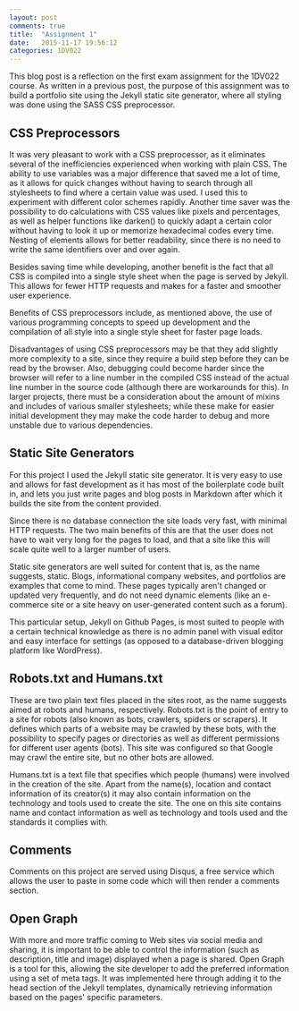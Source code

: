 ```yaml
---
layout: post
comments: true
title:  "Assignment 1"
date:   2015-11-17 19:56:12
categories: 1DV022
---
```


This blog post is a reflection on the first exam assignment for the 1DV022 course. As written in a previous post,
the purpose of this assignment was to build a portfolio site using the Jekyll static site generator, where all styling was
done using the SASS CSS preprocessor.

## CSS Preprocessors

It was very pleasant to work with a CSS preprocessor, as it eliminates several of the inefficiencies experienced when working 
with plain CSS. The ability to use variables was a major difference that saved me a lot of time, as it allows for quick
 changes without having to search through all stylesheets to find where a certain value was used. I used this to experiment 
 with different color schemes rapidly. Another time saver was the possibility to do calculations with CSS values like pixels 
  and percentages, as well as helper functions like darken() to quickly adapt a certain color without having to look it up 
  or memorize hexadecimal codes every time. Nesting of elements allows for better readability, since there is no need to write 
  the same identifiers over and over again.

Besides saving time while developing, another benefit is the fact that all CSS is compiled into a single style sheet when 
the page is served by Jekyll. This allows for fewer HTTP requests and makes for a faster and smoother user experience.

Benefits of CSS preprocessors include, as mentioned above, the use of various programming concepts to speed up development and 
the compilation of all style into a single style sheet for faster page loads.

Disadvantages of using CSS preprocessors may be that they add slightly more complexity to a site, since they require a build step 
before they can be read by the browser. Also, debugging could become harder since the browser will refer to a line number in 
the compiled CSS instead of the actual line number in the source code (although there are workarounds for this). In larger projects,
there must be a consideration about the amount of mixins and includes of various smaller stylesheets; while these make for easier 
initial development they may make the code harder to debug and more unstable due to various dependencies.

## Static Site Generators

For this project I used the Jekyll static site generator. It is very easy to use and allows for fast development as it has 
most of the boilerplate code built in, and lets you just write pages and blog posts in Markdown after which it builds the site
from the content provided.

Since there is no database connection the site loads very fast, with minimal HTTP requests. The two main benefits of this are 
that the user does not have to wait very long for the pages to load, and that a site like this will scale quite well to a larger
 number of users. 
 
Static site generators are well suited for content that is, as the name suggests, static. Blogs, informational company websites, 
and portfolios are examples that come to mind. These pages typically aren't changed or updated very frequently, and do not need 
dynamic elements (like an e-commerce site or a site heavy on user-generated content such as a forum).

This particular setup, Jekyll on Github Pages, is most suited to people with a certain technical knowledge as there is no 
admin panel with visual editor and easy interface for settings (as opposed to a database-driven blogging platform like WordPress).

## Robots.txt and Humans.txt

These are two plain text files placed in the sites root, as the name suggests aimed at robots and humans, respectively.
 Robots.txt is the point of entry to a site for robots (also known as bots, crawlers, spiders or scrapers). It defines which parts of 
 a website may be crawled by these bots, with the possibility to specify pages or directories as well as different permissions 
 for different user agents (bots). This site was configured so that Google may crawl the entire site, but no other bots are allowed.
 
Humans.txt is a text file that specifies which people (humans) were involved in the creation of the site. Apart from the name(s), location
 and contact information of its creator(s) it may also contain information on the technology and tools used to create the site. 
 The one on this site contains name and contact information as well as technology and tools used and the standards it complies with.
 
## Comments

Comments on this project are served using Disqus, a free service which allows the user to paste in some code which will then render
 a comments section. 
 
## Open Graph

With more and more traffic coming to Web sites via social media and sharing, it is important to be able to control the information 
(such as description, title and image) displayed when a page is shared. Open Graph is a tool for this, allowing the site developer 
to add the preferred information using a set of meta tags. It was implemented here through adding it to the head section of 
the Jekyll templates, dynamically retrieving information based on the pages' specific parameters.
